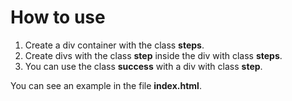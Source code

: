 # How to use
1. Create a div container with the class __steps__.
2. Create divs with the class __step__ inside the div with class __steps__.
3. You can use the class __success__ with a div with class __step__.

You can see an example in the file **index.html**.